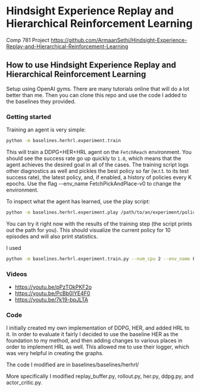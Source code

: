 # Hindsight Experience Replay and Hierarchical Reinforcement Learning
Comp 781 Project
https://github.com/ArmaanSethi/Hindsight-Experience-Replay-and-Hierarchical-Reinforcement-Learning

## How to use Hindsight Experience Replay and Hierarchical Reinforcement Learning
Setup using OpenAI gyms. There are many tutorials online that will do a lot better than me.
Then you can clone this repo and use the code I added to the baselines they provided. 

### Getting started
Training an agent is very simple:
```bash
python -m baselines.herhrl.experiment.train
```
This will train a DDPG+HER+HRL agent on the `FetchReach` environment.
You should see the success rate go up quickly to `1.0`, which means that the agent achieves the
desired goal in all of the cases.
The training script logs other diagnostics as well and pickles the best policy so far (w.r.t. to its test success rate),
the latest policy, and, if enabled, a history of policies every K epochs.
Use the flag --env_name FetchPickAndPlace-v0
to change the environment.

To inspect what the agent has learned, use the play script:
```bash
python -m baselines.herhrl.experiment.play /path/to/an/experiment/policy_best.pkl
```
You can try it right now with the results of the training step (the script prints out the path for you).
This should visualize the current policy for 10 episodes and will also print statistics.

I used
```bash
python -m baselines.herhrl.experiment.train.py --num_cpu 2 --env_name FetchPush-v0 --n_epochs 200 --replay_strategy future
```

### Videos
- https://youtu.be/pPzTOkPKF2o  
- https://youtu.be/PcBb0IYE4F0  
- https://youtu.be/7k19-bpJLTA  

### Code
I initially created my own implementation of DDPG, HER, and added HRL to it. 
In order to evaluate it fairly I decided to use the baseline HER as the foundation to my method, and then adding changes to various places in order to implement HRL as well. 
This allowed me to use their logger, which was very helpful in creating the graphs. 

The code I modified are in baselines/baselines/herhrl/

More specifically I modified replay_buffer.py, rollout.py, her.py, ddpg.py, and actor_critic.py.
